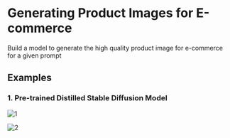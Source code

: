# Generating Product Images for E-commerce
Build a model to generate the high quality product image for e-commerce for a given prompt

## Examples
### 1. Pre-trained Distilled Stable Diffusion Model

![1](https://github.com/ponderbot-analytics/GPIFE/assets/163169121/84420e4e-ab01-47ca-adf4-92c2260d0b22) 

![2](https://github.com/ponderbot-analytics/GPIFE/assets/163169121/37c5beff-aeef-4497-b35a-799a16ff2d33)

